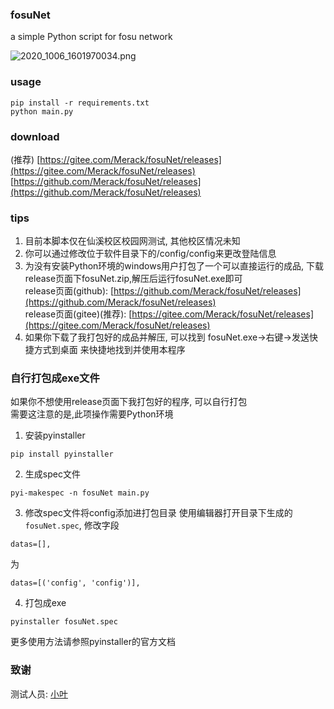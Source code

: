 ### fosuNet
a simple Python script for fosu network  

![2020_1006_1601970034.png](https://i.loli.net/2020/10/06/qglPIb8rzJD4Lpo.png)
### usage
```
pip install -r requirements.txt
python main.py
```
### download
(推荐) [https://gitee.com/Merack/fosuNet/releases](https://gitee.com/Merack/fosuNet/releases)  
 [https://github.com/Merack/fosuNet/releases](https://github.com/Merack/fosuNet/releases)  

### tips
1. 目前本脚本仅在仙溪校区校园网测试, 其他校区情况未知  
2. 你可以通过修改位于软件目录下的/config/config来更改登陆信息
3. 为没有安装Python环境的windows用户打包了一个可以直接运行的成品, 下载release页面下fosuNet.zip,解压后运行fosuNet.exe即可   
release页面(github): [https://github.com/Merack/fosuNet/releases](https://github.com/Merack/fosuNet/releases)  
release页面(gitee)(推荐): [https://gitee.com/Merack/fosuNet/releases](https://gitee.com/Merack/fosuNet/releases)
4. 如果你下载了我打包好的成品并解压, 可以找到 fosuNet.exe->右键->发送快捷方式到桌面 来快捷地找到并使用本程序

### 自行打包成exe文件
如果你不想使用release页面下我打包好的程序, 可以自行打包  
需要这注意的是,此项操作需要Python环境  
1. 安装pyinstaller
```
pip install pyinstaller
```
2. 生成spec文件
```
pyi-makespec -n fosuNet main.py
```
3. 修改spec文件将config添加进打包目录
使用编辑器打开目录下生成的`fosuNet.spec`, 修改字段  
```
datas=[],
```
为  
```
datas=[('config', 'config')],
```
4. 打包成exe
```
pyinstaller fosuNet.spec
```  
更多使用方法请参照pyinstaller的官方文档

### 致谢
测试人员: [小叶](https://github.com/yez78)
